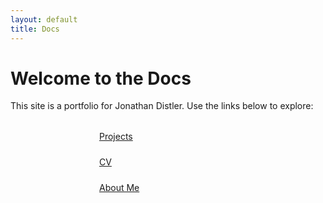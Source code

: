 ```yaml
---
layout: default
title: Docs
---
```


# Welcome to the Docs

This site is a portfolio for Jonathan Distler. Use the links below to explore:

<div style="display: flex; flex-direction: column; align-items: center; gap: 1.5rem; margin: 2rem 0;">
  <a href="/projects/" class="btn btn-primary btn-lg" style="width: 220px;">Projects</a>
  <a href="/cv/" class="btn btn-primary btn-lg" style="width: 220px;">CV</a>
  <a href="/about/" class="btn btn-outline-primary btn-lg" style="width: 220px;">About Me</a>
</div>
